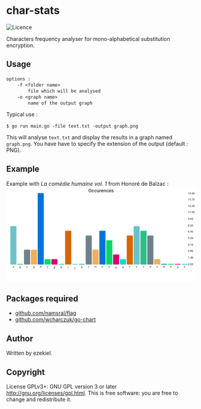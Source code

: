 # char-stats

![Licence](https://img.shields.io/badge/License-GPL-brightgreen)

Characters frequency analyser for mono-alphabetical substitution encryption.

## Usage

```Shell
options :
	-f <folder name>
		file which will be analysed
	-o <graph name>
		name of the output graph
```
Typical use :
```Shell
$ go run main.go -file text.txt -output graph.png
```
This will analyse `text.txt` and display the results in a graph named `graph.png`. You have have to specify the extension of the output (default : PNG).

## Example
Example with *La comédie humaine vol. 1* from Honoré de Balzac :
![](graph.png)

## Packages required

* [github.com/namsral/flag](https://github.com/namsral/flag)
* [github.com/wcharczuk/go-chart](https://github.com/wcharczuk/go-chart)

## Author

Written by ezekiel.

## Copyright

License GPLv3+: GNU GPL version 3 or later <http://gnu.org/licenses/gpl.html>. This is free software: you are free to change and redistribute it.